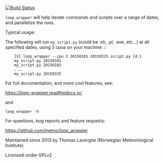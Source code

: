 
[![Build Status](https://travis-ci.org/metno/loop_wrapper.png?branch=master)](https://travis-ci.org/metno/loop_wrapper)

``loop_wrapper`` will help iterate commands and scripts over a range of dates, and parallelize the runs.

Typical usage:

The following will run ``my_script.py`` (could be .sh, .pl, .exe, etc...) at all specified dates, using 3 cpus on your machine: ::

        [$] loop_wrapper --cpu 3 20150101 20150315 script.py {d:}
        my_script.py 20150101
        my_script.py 20150102
        ....
        my_script.py 20150315

For full documentation, and more cool features, see:

   https://loop-wrapper.readthedocs.io/

and

   ``loop_wrapper -h``

For questions, bug reports and feature requests:

   https://github.com/metno/loop_wrapper

Maintained since 2013 by Thomas Lavergne (Norwegian Meteorological Institute).

Licensed under GPLv2

